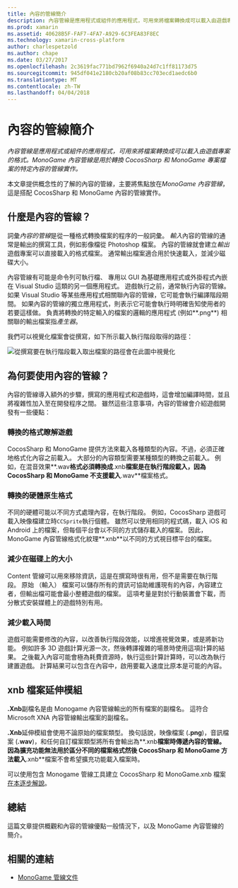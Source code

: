 ```yaml
---
title: 內容的管線簡介
description: 內容管線是應用程式或組件的應用程式，可用來將檔案轉換成可以載入由遊戲專案的格式。 MonoGame 內容管線是用於轉換 CocosSharp 和 MonoGame 專案檔案的特定內容的管線實作。
ms.prod: xamarin
ms.assetid: 40628B5F-FAF7-4FA7-A929-6C3FEA83F8EC
ms.technology: xamarin-cross-platform
author: charlespetzold
ms.author: chape
ms.date: 03/27/2017
ms.openlocfilehash: 2c3619fac771bd7962f6940a24d7c1ff81173d75
ms.sourcegitcommit: 945df041e2180cb20af08b83cc703ecd1aedc6b0
ms.translationtype: MT
ms.contentlocale: zh-TW
ms.lasthandoff: 04/04/2018
---
```

# <a name="introduction-to-content-pipelines"></a>內容的管線簡介

_內容管線是應用程式或組件的應用程式，可用來將檔案轉換成可以載入由遊戲專案的格式。MonoGame 內容管線是用於轉換 CocosSharp 和 MonoGame 專案檔案的特定內容的管線實作。_

本文章提供概念性的了解的內容的管線，主要將焦點放在*MonoGame 內容管線*，這是搭配 CocosSharp 和 MonoGame 內容的管線實作。


## <a name="what-is-a-content-pipeline"></a>什麼是內容的管線？

詞彙*內容的管線*是從一種格式轉換檔案的程序的一般詞彙。 *輸入*內容的管線的通常是輸出的撰寫工具，例如影像檔從 Photoshop 檔案。 內容的管線就會建立*輸出*遊戲專案可以直接載入的格式檔案。 通常輸出檔案適合用於快速載入，並減少磁碟大小。

內容管線有可能是命令列可執行檔、 專用以 GUI 為基礎應用程式或外掛程式內嵌在 Visual Studio 這類的另一個應用程式。 遊戲執行之前，通常執行內容的管線。 如果 Visual Studio 等某些應用程式相關聯內容的管線，它可能會執行編譯階段期間。 如果內容的管線的獨立應用程式，則表示它可能會執行時明確告知使用者的 若要這樣做。 負責將轉換的特定輸入的檔案的邏輯的應用程式 (例如**.png**) 相關聯的輸出檔案指*產生器*。 

我們可以視覺化檔案會從撰寫，如下所示載入執行階段取得的路徑：

![](introduction-images/image1.png "從撰寫要在執行階段載入取出檔案的路徑會在此圖中視覺化")

## <a name="why-use-a-content-pipeline"></a>為何要使用內容的管線？

內容的管線導入額外的步驟，撰寫的應用程式和遊戲時，這會增加編譯時間，並且將複雜性加入至在開發程序之間。 雖然這些注意事項，內容的管線會介紹遊戲開發有一些優點：


### <a name="converting-to-a-format-understood-by-the-game"></a>轉換的格式瞭解遊戲

CocosSharp 和 MonoGame 提供方法來載入各種類型的內容。不過，必須正確地格式化內容之前載入。 大部分的內容類型需要某種類型的轉換之前載入。 例如，在混音效果**.wav**格式必須轉換成**.xnb**檔案是在執行階段載入，因為 CocosSharp 和 MonoGame 不支援載入**.wav**檔案格式。


### <a name="converting-to-a-format-native-to-the-hardware"></a>轉換的硬體原生格式

不同的硬體可能以不同方式處理內容，在執行階段。 例如，CocosSharp 遊戲可載入映像檔建立時`CCSprite`執行個體。 雖然可以使用相同的程式碼，載入 iOS 和 Android 上的檔案，但每個平台會以不同的方式儲存載入的檔案。 因此，MonoGame 內容管線格式化紋理**.xnb**以不同的方式視目標平台的檔案。


### <a name="reducing-size-on-disk"></a>減少在磁碟上的大小 

Content 管線可以用來移除資訊，這是在撰寫時很有用，但不是需要在執行階段。 原始 （輸入） 檔案可以儲存所有的資訊可協助維護現有的內容，內容建立者，但輸出檔可能會最小整體遊戲的檔案。 這項考量是對於行動裝置會下載，而分散式安裝媒體上的遊戲特別有用。


### <a name="reducing-load-time"></a>減少載入時間

遊戲可能需要修改的內容，以改善執行階段效能，以增進視覺效果，或是將新功能。 例如許多 3D 遊戲計算光源一次，然後轉譯複雜的場景時使用這項計算的結果。 之後載入內容可能會極為耗費資源時，執行這些計算計算時，可以改為執行建置遊戲。 計算結果可以包含在內容中，啟用要載入速度比原本是可能的內容。 


## <a name="xnb-file-extension"></a>xnb 檔案延伸模組

**.Xnb**副檔名是由 Monogame 內容管線輸出的所有檔案的副檔名。 這符合 Microsoft XNA 內容管線輸出檔案的副檔名。

**.Xnb**延伸模組會使用不論原始的檔案類型。 換句話說，映像檔案 (**.png**)，音訊檔案 (**.wav**)，和任何自訂檔案類型將所有會輸出為**.xnb**檔案時傳遞內容的管線。 因為擴充功能無法用於區分不同的檔案格式然後 CocosSharp 和 MonoGame 方法載入**.xnb**檔案不會希望擴充功能載入檔案時。

可以使用包含 Monogame 管線工具建立 CocosSharp 和 MonoGame.xnb 檔案[在本逐步解說](~/graphics-games/cocossharp/content-pipeline/walkthrough.md)。


## <a name="summary"></a>總結

這篇文章提供概觀和內容的管線優點一般情況下，以及 MonoGame 內容管線的簡介。

## <a name="related-links"></a>相關的連結

- [MonoGame 管線文件](http://www.monogame.net/documentation/?page=Pipeline)
